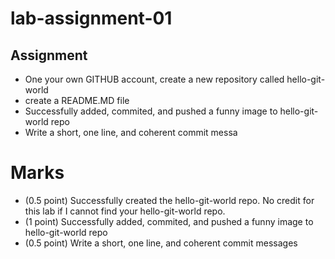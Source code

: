 # lab-assignment-01

## Assignment
* One your own GITHUB account, create a new repository called hello-git-world
* create a README.MD file 
* Successfully added, commited, and pushed a funny image to hello-git-world repo
* Write a short, one line, and coherent commit messa

# Marks
* (0.5 point) Successfully created the hello-git-world repo. No credit for this lab if I cannot find your hello-git-world repo.
* (1 point) Successfully added, commited, and pushed a funny image to hello-git-world repo
* (0.5 point) Write a short, one line, and coherent commit messages
